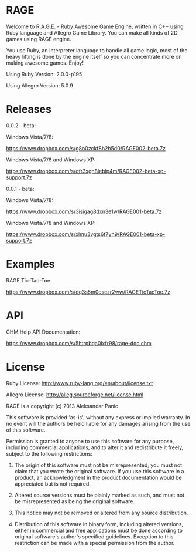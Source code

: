 RAGE
====

Welcome to R.A.G.E. - Ruby Awesome Game Engine, written in C++ using Ruby language and Allegro Game Library.
You can make all kinds of 2D games using RAGE engine.

You use Ruby, an Interpreter language to handle all game logic, most of the heavy lifting is done by the engine itself
so you can concentrate more on making awesome games. Enjoy!

Using Ruby Version: 2.0.0-p195

Using Allegro Version: 5.0.9

Releases
====

0.0.2 - beta:

Windows Vista/7/8:

https://www.dropbox.com/s/g8o0zckf8h2h5d0/RAGE002-beta.7z


Windows Vista/7/8 and Windows XP:

https://www.dropbox.com/s/dfr3xgn8ieblp4m/RAGE002-beta-xp-support.7z

0.0.1 - beta:

Windows Vista/7/8:

https://www.dropbox.com/s/3isigag8dxn3e1w/RAGE001-beta.7z

Windows Vista/7/8 and Windows XP:

https://www.dropbox.com/s/xlmu3vgts6f7yh9/RAGE001-beta-xp-support.7z

Examples
====

RAGE Tic-Tac-Toe

https://www.dropbox.com/s/dq3s5m0osczr2ww/RAGETicTacToe.7z

API
====

CHM Help API Documentation:

https://www.dropbox.com/s/5htrpbqa0lxfr98/rage-doc.chm

License
====

Ruby License: http://www.ruby-lang.org/en/about/license.txt

Allegro License: http://alleg.sourceforge.net/license.html

RAGE is a copyright (c) 2013 Aleksandar Panic


This software is provided 'as-is', without any express or implied
warranty. In no event will the authors be held liable for any damages
arising from the use of this software.


Permission is granted to anyone to use this software for any purpose,
including commercial applications, and to alter it and redistribute it
freely, subject to the following restrictions:


1. The origin of this software must not be misrepresented; you must not claim that you wrote the original software. If you use this software in a product, an acknowledgment in the product documentation would be appreciated but is not required.


2. Altered source versions must be plainly marked as such, and must not be misrepresented as being the original software.


3. This notice may not be removed or altered from any source distribution.


4. Distribution of this software in binary form, including altered versions, either in commercial and free applications must be done according to original software's author's specified guidelines. Exception to this restriction can be made with a special permission from the author.
